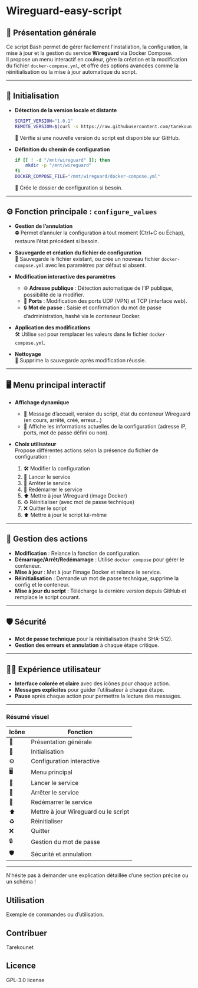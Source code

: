 # Wireguard-easy-script

## 📝 **Présentation générale**
Ce script Bash permet de gérer facilement l’installation, la configuration, la mise à jour et la gestion du service **Wireguard** via Docker Compose.  
Il propose un menu interactif en couleur, gère la création et la modification du fichier `docker-compose.yml`, et offre des options avancées comme la réinitialisation ou la mise à jour automatique du script.

---

## 🏁 **Initialisation**
- **Détection de la version locale et distante**  
  ```bash
  SCRIPT_VERSION="1.0.1"
  REMOTE_VERSION=$(curl -s https://raw.githubusercontent.com/tarekounet/Wireguard-easy-script/main/version.txt)
  ```
  🔎 Vérifie si une nouvelle version du script est disponible sur GitHub.

- **Définition du chemin de configuration**  
  ```bash
  if [[ ! -d "/mnt/wireguard" ]]; then
      mkdir -p "/mnt/wireguard"
  fi
  DOCKER_COMPOSE_FILE="/mnt/wireguard/docker-compose.yml"
  ```
  📁 Crée le dossier de configuration si besoin.

---

## ⚙️ **Fonction principale : `configure_values`**
- **Gestion de l’annulation**  
  ⛔️ Permet d’annuler la configuration à tout moment (Ctrl+C ou Échap), restaure l’état précédent si besoin.

- **Sauvegarde et création du fichier de configuration**  
  💾 Sauvegarde le fichier existant, ou crée un nouveau fichier `docker-compose.yml` avec les paramètres par défaut si absent.

- **Modification interactive des paramètres**  
  - 🌐 **Adresse publique** : Détection automatique de l’IP publique, possibilité de la modifier.
  - 🔌 **Ports** : Modification des ports UDP (VPN) et TCP (interface web).
  - 🔒 **Mot de passe** : Saisie et confirmation du mot de passe d’administration, hashé via le conteneur Docker.

- **Application des modifications**  
  🛠️ Utilise `sed` pour remplacer les valeurs dans le fichier `docker-compose.yml`.

- **Nettoyage**  
  🧹 Supprime la sauvegarde après modification réussie.

---

## 🖥️ **Menu principal interactif**
- **Affichage dynamique**  
  - 🎉 Message d’accueil, version du script, état du conteneur Wireguard (en cours, arrêté, créé, erreur…)
  - 📄 Affiche les informations actuelles de la configuration (adresse IP, ports, mot de passe défini ou non).

- **Choix utilisateur**  
  Propose différentes actions selon la présence du fichier de configuration :
  1. 🛠️ Modifier la configuration
  2. 🚀 Lancer le service
  3. 🛑 Arrêter le service
  4. 🔄 Redémarrer le service
  5. ⬆️ Mettre à jour Wireguard (image Docker)
  6. ♻️ Réinitialiser (avec mot de passe technique)
  7. ❌ Quitter le script
  8. ⬆️ Mettre à jour le script lui-même

---

## 🔄 **Gestion des actions**
- **Modification** : Relance la fonction de configuration.
- **Démarrage/Arrêt/Redémarrage** : Utilise `docker compose` pour gérer le conteneur.
- **Mise à jour** : Met à jour l’image Docker et relance le service.
- **Réinitialisation** : Demande un mot de passe technique, supprime la config et le conteneur.
- **Mise à jour du script** : Télécharge la dernière version depuis GitHub et remplace le script courant.

---

## 🛡️ **Sécurité**
- **Mot de passe technique** pour la réinitialisation (hashé SHA-512).
- **Gestion des erreurs et annulation** à chaque étape critique.

---

## 🧑‍💻 **Expérience utilisateur**
- **Interface colorée et claire** avec des icônes pour chaque action.
- **Messages explicites** pour guider l’utilisateur à chaque étape.
- **Pause** après chaque action pour permettre la lecture des messages.

---

### Résumé visuel

| Icône | Fonction                                 |
|-------|------------------------------------------|
| 📝    | Présentation générale                    |
| 🏁    | Initialisation                           |
| ⚙️    | Configuration interactive                |
| 🖥️    | Menu principal                           |
| 🚀    | Lancer le service                        |
| 🛑    | Arrêter le service                       |
| 🔄    | Redémarrer le service                    |
| ⬆️    | Mettre à jour Wireguard ou le script     |
| ♻️    | Réinitialiser                            |
| ❌    | Quitter                                  |
| 🔒    | Gestion du mot de passe                  |
| 🛡️    | Sécurité et annulation                   |

---

N’hésite pas à demander une explication détaillée d’une section précise ou un schéma !
## Utilisation
Exemple de commandes ou d’utilisation.

## Contribuer
Tarekounet

## Licence
GPL-3.0 license